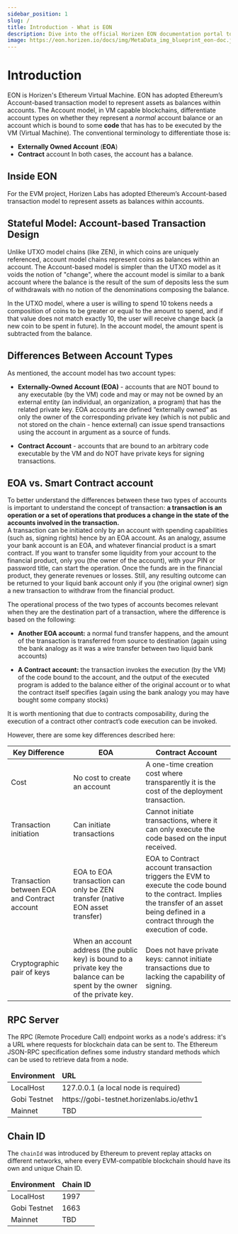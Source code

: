 ```yaml
---
sidebar_position: 1
slug: /
title: Introduction - What is EON
description: Dive into the official Horizen EON documentation portal to learn how to communicate, interact, and build on Horizen’s EVM sidechain.
image: https://eon.horizen.io/docs/img/MetaData_img_blueprint_eon-doc.jpg
---
```


<head>
  <title>Horizen EON Documentation</title>
</head>




# Introduction

EON is Horizen's Ethereum Virtual Machine. EON has adopted Ethereum’s Account-based transaction model to represent assets as balances within accounts. The Account model, in VM capable blockchains, differentiate account types on whether they represent a _normal_ account balance or an account which is bound to some **code** that has has to be executed by the VM (Virtual Machine). The conventional terminology to differentiate those is: 
- **Externally Owned Account** (**EOA**) 
- **Contract** account
In both cases, the account has a balance.

## Inside EON

For the EVM project, Horizen Labs has adopted Ethereum’s Account-based transaction model to represent assets as balances within accounts.

## Stateful Model: Account-based Transaction Design

Unlike UTXO model chains (like ZEN), in which coins are uniquely referenced, account model chains represent coins as balances within an account. The Account-based model is simpler than the UTXO model as it voids the notion of "change", where the account model is similar to a bank account where the balance is the result of the sum of deposits less the sum of withdrawals with no notion of the denominations composing the balance.

In the UTXO model, where a user is willing to spend 10 tokens needs a composition of coins to be greater or equal to the amount to spend, and if that value does not match exactly 10, the user will receive change back (a new coin to be spent in future). In the account model, the amount spent is subtracted from the balance.

## Differences Between Account Types
As mentioned, the account model has two account types:

* **Externally-Owned Account (EOA)** - accounts that are NOT bound to any executable (by the VM) code and may or may not be owned by an external entity (an individual, an organization, a program) that has the related private key. EOA accounts are defined “externally owned” as only the owner of the corresponding private key (which is not public and not stored on the chain - hence external) can issue spend transactions using the account in argument as a source of funds. 

* **Contract Account** - accounts that are bound to an arbitrary code executable by the VM and do NOT have private keys for signing transactions.  


## EOA vs. Smart Contract account

To better understand the differences between these two types of accounts is important to understand the concept of transaction: **a transaction is an operation or a set of operations that produces a change in the state of the accounts involved in the transaction.**    
A transaction can be initiated only by an account with spending capabilities (such as, signing rights) hence by an EOA account. As an analogy, assume your bank account is an EOA, and whatever financial product is a smart contract. If you want to transfer some liquidity from your account to the financial product, only you (the owner of the account), with your PIN or password title, can start the operation. Once the funds are in the financial product, they generate revenues or losses. Still, any resulting outcome can be returned to your liquid bank account only if you (the original owner) sign a new transaction to withdraw from the financial product. 

The operational process of the two types of accounts becomes relevant when they are the destination part of a transaction, where the difference is based on the following:


* **Another EOA account:** a normal fund transfer happens, and the amount of the transaction is transferred from source to destination (again using the bank analogy as it was a wire transfer between two liquid bank accounts)

* **A Contract account:** the transaction invokes the execution (by the VM) of the code bound to the account, and the output of the executed program is added to the balance either of the original account or to what the contract itself specifies (again using the bank analogy you may have bought some company stocks)


It is worth mentioning that due to contracts composability, during the execution of a contract other contract’s code execution can be invoked.

However, there are some key differences described here:

| Key Difference | EOA | Contract Account |
| ------ | ------ |  ------ |
| Cost | No cost to create an account | A one-time creation cost where transparently it is the cost of the deployment transaction. |
| Transaction initiation | Can initiate transactions | Cannot initiate transactions, where it can only execute the code based on the input received.|
| Transaction between EOA and Contract account | EOA to EOA transaction can only be ZEN transfer (native EON asset transfer) | EOA to Contract account transaction triggers the EVM to execute the code bound to the contract. Implies the transfer of an asset being defined in a contract through the execution of code. |
| Cryptographic pair of keys | When an account address (the public key) is bound to a private key the balance can be spent by the owner of the private key. | Does not have private keys: cannot initiate transactions due to lacking the capability of signing. |

## RPC Server

The RPC (Remote Procedure Call) endpoint works as a node's address: it's a URL where requests for blockchain data can be sent to. The Ethereum JSON-RPC specification defines some industry standard methods which can be used to retrieve data from a node.


<table>
  <thead>
    <tr>
      <td><strong>Environment</strong></td>
      <td><strong>URL</strong></td>
    </tr>
  </thead>
  <tbody>
    <tr>
      <td>LocalHost</td>
      <td>127.0.0.1 (a local node is required)</td>
    </tr>
    <tr>
      <td>Gobi Testnet</td>
      <td>https://gobi-testnet.horizenlabs.io/ethv1</td>
    </tr>
    <tr>
      <td>Mainnet</td>
      <td>TBD</td>
    </tr>
  </tbody>
</table>



## Chain ID

The `chainId` was introduced by Ethereum to prevent replay attacks on different networks, where every EVM-compatible blockchain should have its own and unique Chain ID.


<table>
  <thead>
    <tr>
      <td><strong>Environment</strong></td>
      <td><strong>Chain ID</strong></td>
    </tr>
  </thead>
  <tbody>
    <tr>
      <td>LocalHost</td>
      <td>1997</td>
    </tr>
    <tr>
      <td>Gobi Testnet</td>
      <td>1663</td>
    </tr>
    <tr>
      <td>Mainnet</td>
      <td>TBD</td>
    </tr>
  </tbody>
</table>




